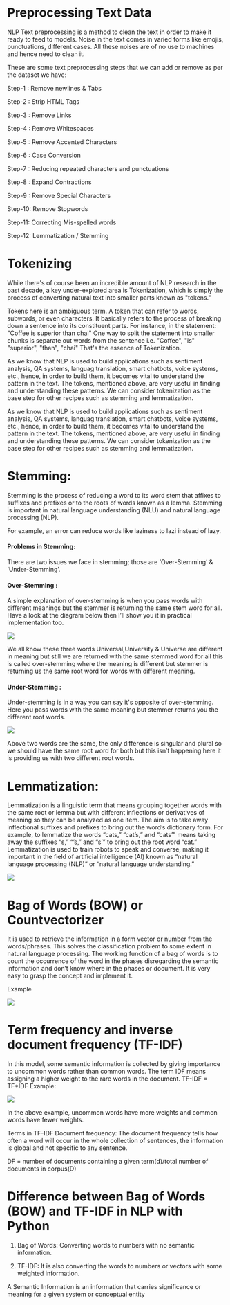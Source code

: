 
# Preprocessing Text Data

NLP Text preprocessing is a method to clean the text in order to make it ready to feed to models. Noise in the text comes in varied forms like emojis, punctuations, different cases. All these noises are of no use to machines and hence need to clean it.

These are some text preprocessing steps that we can add or remove as per the dataset we have:

Step-1 : Remove newlines & Tabs

Step-2 : Strip HTML Tags

Step-3 : Remove Links

Step-4 : Remove Whitespaces

Step-5 : Remove Accented Characters

Step-6 : Case Conversion

Step-7 : Reducing repeated characters and punctuations

Step-8 : Expand Contractions

Step-9 : Remove Special Characters

Step-10: Remove Stopwords

Step-11: Correcting Mis-spelled words

Step-12: Lemmatization / Stemming

#

# Tokenizing


While there's of course been an incredible amount of NLP research in the past decade, a key under-explored area is Tokenization, which is simply the process of converting natural text into smaller parts known as "tokens." 

Tokens here is an ambiguous term. A token that can refer to words, subwords, or even characters. It basically refers to the process of breaking down a sentence into its constituent parts. For instance, in the statement: "Coffee is superior than chai" One way to split the statement into smaller chunks is separate out words from the sentence i.e. "Coffee", "is" "superior", "than", "chai" That's the essence of Tokenization.


As we know that NLP is used to build applications such as sentiment analysis, QA systems, languag translation, smart chatbots, voice systems, etc., hence, in order to build them, it becomes vital to understand the pattern in the text. The tokens, mentioned above, are very useful in finding and understanding these patterns. We can consider tokenization as the base step for other recipes such as stemming and lemmatization.


As we know that NLP is used to build applications such as sentiment analysis, QA systems, languag translation, smart chatbots, voice systems, etc., hence, in order to build them, it becomes vital to understand the pattern in the text. The tokens, mentioned above, are very useful in finding and understanding these patterns. We can consider tokenization as the base step for other recipes such as stemming and lemmatization.

# Stemming:
Stemming is the process of reducing a word to its word stem that affixes to suffixes and prefixes or to the roots of words known as a lemma. Stemming is important in natural language understanding (NLU) and natural language processing (NLP).

 For example, an error can reduce words like laziness to lazi  instead of lazy.

#### Problems in Stemming:
There are two issues we face in stemming; those are ‘Over-Stemming’ & ‘Under-Stemming’.

#### Over-Stemming :
A simple explanation of over-stemming is when you pass words with different meanings but the stemmer is returning the same stem word for all. Have a look at the diagram below then I’ll show you it in practical implementation too.

![](Screenshot/over_stemming.PNG)

We all know these three words Universal,University & Universe are different in meaning but still we are returned with the same stemmed word for all this is called over-stemming where the meaning is different but stemmer is returning us the same root word for words with different meaning.

#### Under-Stemming :

Under-stemming is in a way you can say it's opposite of over-stemming. Here you pass words with the same meaning but stemmer returns you the different root words.

![](Screenshot/under_stemming.PNG)

Above two words are the same, the only difference is singular and plural so we should have the same root word for both but this isn’t happening here it is providing us with two different root words.

# Lemmatization:
Lemmatization is a linguistic term that means grouping together words with the same root or lemma but with different inflections or derivatives of meaning so they can be analyzed as one item. The aim is to take away inflectional suffixes and prefixes to bring out the word’s dictionary form.
For example, to lemmatize the words “cats,” “cat’s,” and “cats’” means taking away the suffixes “s,” “’s,” and “s’” to bring out the root word “cat.” Lemmatization is used to train robots to speak and converse, making it important in the field of artificial intelligence (AI) known as “natural language processing (NLP)” or “natural language understanding.”

![](Screenshot/stem_lemma.jpg)


#
# Bag of Words (BOW) or Countvectorizer
It is used to retrieve the information in a form vector or number from the words/phrases. This solves the classification problem to some extent in natural language processing.
The working function of a bag of words is to count the occurrence of the word in the phases disregarding the semantic information and don’t know where in the phases or document. It is very easy to grasp the concept and implement it.

Example

![](Screenshot/bog.PNG)

#
# Term frequency and inverse document frequency (TF-IDF)

In this model, some semantic information is collected by giving importance to uncommon words rather than common words.
The term IDF means assigning a higher weight to the rare words in the document.
TF-IDF = TF*IDF
Example:

![](Screenshot/TF_IDF.PNG)

In the above example, uncommon words have more weights and common words have fewer weights.

Terms in TF-IDF
Document frequency: The document frequency tells how often a word will occur in the whole collection of sentences, the information is global and not specific to any sentence.

DF = number of documents containing a given term(d)/total number of documents in corpus(D)

#
# Difference between Bag of Words (BOW) and TF-IDF in NLP with Python

1. Bag of Words: Converting words to numbers with no semantic information.

2. TF-IDF: It is also converting the words to numbers or vectors with some weighted information.

A Semantic Information is an information that carries significance or meaning for a given system or conceptual entity









